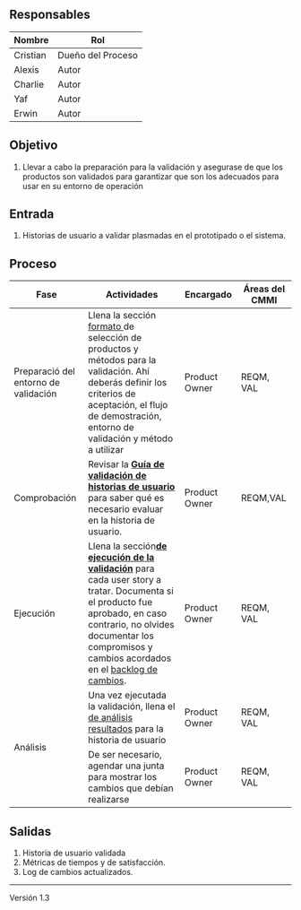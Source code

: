 ## Responsables
| Nombre    | Rol               |
| --------- | ----------------- |
| Cristian     | Dueño del Proceso |
| Alexis    | Autor      |
| Charlie    | Autor      |
| Yaf | Autor |
| Erwin | Autor |


## Objetivo
1. Llevar a cabo la preparación para la validación y asegurase de que los productos son validados para garantizar que son los adecuados para usar en su entorno de operación

## Entrada 
1. Historias de usuario a validar plasmadas en el prototipado o el sistema.

## Proceso
<table>
  <thead>
    <tr>
      <th>Fase</th>
      <th>Actividades</th>
      <th>Encargado</th>
      <th>Áreas del CMMI</th>
    </tr>
  </thead>
  <tbody>
    <tr>
    <td rowspan="1">Preparació del entorno de validación</td>
      <td>Llena la sección <a href="https://docs.google.com/spreadsheets/d/17N34zCkKkA4rHp_mF5eHi9PtrRDht8qFl5xqETTHyZk/edit#gid=680749939">formato </a>de selección de productos y métodos para la validación. Ahí deberás definir los criterios de aceptación, el flujo de demostración, entorno de validación y método a utilizar</td>
      <td>Product Owner</td>
      <td>REQM, VAL</td>
    </tr>
    <tr>
         <td rowspan="1">Comprobación</td>
      <td>Revisar la <strong><a href="">Guía de validación de historias de usuario</a></strong> para saber qué es necesario evaluar en la historia de usuario.</td>
      <td>Product Owner</td>
      <td>REQM,VAL</td>
    </tr>
    <tr>
        <td>Ejecución</td>
     <td>Llena la sección<strong><a href="https://docs.google.com/spreadsheets/d/17N34zCkKkA4rHp_mF5eHi9PtrRDht8qFl5xqETTHyZk/edit#gid=680749939">de ejecución de la validación</a></strong> para cada user story a tratar. Documenta si el producto fue aprobado, en caso contrario, no olvides documentar los compromisos y cambios acordados en el <a href="https://docs.google.com/spreadsheets/d/1o6jLgBaUGFCco-8gIZqd8Ng3zqUKfJYZudfaI9Bqu-0/edit#gid=1185110039" >backlog de cambios</a>.
</td>
<td>Product Owner</td>
<td>REQM, VAL</td>
    </tr>
    <tr>
      <td rowspan="3">Análisis</td>
      <td>Una vez ejecutada la validación, llena el <a href="https://docs.google.com/spreadsheets/d/17N34zCkKkA4rHp_mF5eHi9PtrRDht8qFl5xqETTHyZk/edit#gid=680749939">de análisis resultados</a> para la historia de usuario</td>
      <td>Product Owner</td>
      <td>REQM, VAL</td>
    </tr>
    <tr>
        <td>De ser necesario, agendar una junta para mostrar los cambios que debían realizarse</td>
        <td>Product Owner</td>
        <td>REQM, VAL</td>
    </tr>
    </tbody>
    </table>
    
## Salidas
1. Historia de usuario validada
2. Métricas de tiempos y de satisfacción.
5. Log de cambios actualizados.

***
Versión 1.3
